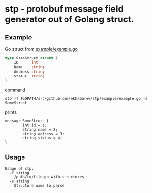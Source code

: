 # stp - protobuf message field generator out of Golang struct.

## Example

Go struct from [example/example.go](./example/example.go)
```go
type SomeStruct struct {
	ID      int
	Name    string
	Address string
	Status  string
}
```
command

```shell
stp -f $GOPATH/src/github.com/ekhabarov/stp/example/example.go -s SomeStruct
```

prints

```shell
message SomeStruct {
        int id = 1;
        string name = 2;
        string address = 3;
        string status = 4;
}
```

## Usage
```shell
Usage of stp:
  -f string
    /path/to/file.go with structures
  -s string
    Structure name to parse
```

